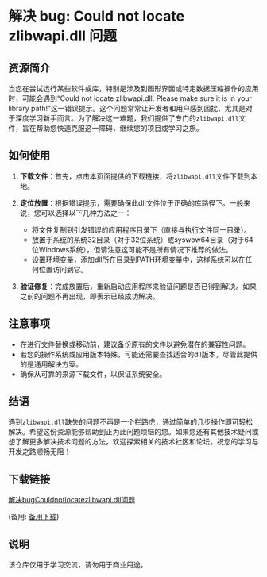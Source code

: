 # 解决 bug: Could not locate zlibwapi.dll 问题

## 资源简介

当您在尝试运行某些软件或库，特别是涉及到图形界面或特定数据压缩操作的应用时，可能会遇到“Could not locate zlibwapi.dll. Please make sure it is in your library path!”这一错误提示。这个问题常常让开发者和用户感到困扰，尤其是对于深度学习新手而言。为了解决这一难题，我们提供了专门的`zlibwapi.dll`文件，旨在帮助您快速克服这一障碍，继续您的项目或学习之旅。

## 如何使用

1. **下载文件**：首先，点击本页面提供的下载链接，将`zlibwapi.dll`文件下载到本地。
   
2. **定位放置**：根据错误提示，需要确保此dll文件位于正确的库路径下。一般来说，您可以选择以下几种方法之一：
   - 将文件复制到引发错误的应用程序目录下（直接与执行文件同一目录）。
   - 放置于系统的系统32目录（对于32位系统）或syswow64目录（对于64位Windows系统），但请注意这可能不是所有情况下推荐的做法。
   - 设置环境变量，添加dll所在目录到PATH环境变量中，这样系统可以在任何位置访问到它。

3. **验证修复**：完成放置后，重新启动应用程序来验证问题是否已得到解决。如果之前的问题不再出现，即表示已经成功解决。

## 注意事项

- 在进行文件替换或移动前，建议备份原有的文件以避免潜在的兼容性问题。
- 若您的操作系统或应用版本特殊，可能还需要查找适合的dll版本，尽管此提供的是通用解决方案。
- 确保从可靠的来源下载文件，以保证系统安全。

## 结语

遇到`zlibwapi.dll`缺失的问题不再是一个拦路虎，通过简单的几步操作即可轻松解决。希望这份资源能够帮助到正为此问题烦恼的您。如果您还有其他技术疑问或想了解更多解决技术问题的方法，欢迎探索相关的技术社区和论坛。祝您的学习与开发之路顺畅无阻！

## 下载链接
[解决bugCouldnotlocatezlibwapi.dll问题](https://pan.quark.cn/s/380d559fa8c0) 

(备用: [备用下载](https://pan.baidu.com/s/1eambbAbQk0zYBlM7BMbRbg?pwd=1234))

## 说明

该仓库仅用于学习交流，请勿用于商业用途。
